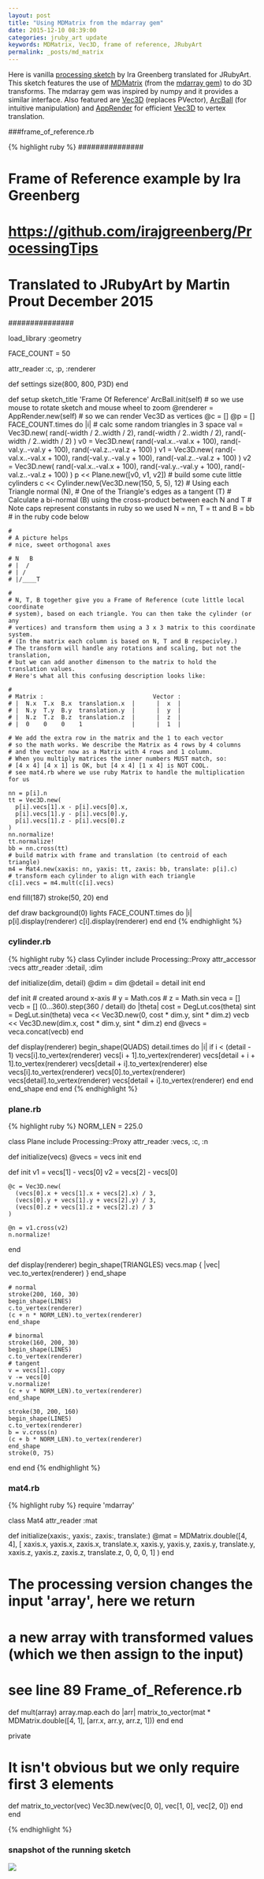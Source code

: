 ```yaml
---
layout: post
title: "Using MDMatrix from the mdarray gem"
date: 2015-12-10 08:39:00
categories: jruby_art update
keywords: MDMatrix, Vec3D, frame of reference, JRubyArt
permalink: _posts/md_matrix
---
```


Here is vanilla [processing sketch][tips] by Ira Greenberg translated for JRubyArt. This sketch features the use of [MDMatrix][usage] (from the [mdarray gem][mdarray]) to do 3D transforms.  The mdarray gem was inspired by numpy and it provides a similar interface.  Also featured are [Vec3D][vec3d] (replaces PVector), [ArcBall][arcball] (for intuitive manipulation) and [AppRender][render] for efficient [Vec3D][vec3d] to vertex translation.

###frame_of_reference.rb

{% highlight ruby %}
###############
# Frame of Reference example by Ira Greenberg
# https://github.com/irajgreenberg/ProcessingTips
# Translated to JRubyArt by Martin Prout December 2015
###############

load_library :geometry

FACE_COUNT = 50

attr_reader :c, :p, :renderer

def settings
  size(800, 800, P3D)
end

def setup
  sketch_title 'Frame Of Reference'
  ArcBall.init(self) # so we use mouse to rotate sketch and mouse wheel to zoom
  @renderer = AppRender.new(self) # so we can render Vec3D as vertices
  @c = []
  @p = []
  FACE_COUNT.times do |i|
    # calc some random triangles in 3 space
    val = Vec3D.new(
      rand(-width / 2..width / 2),
      rand(-width / 2..width / 2),
      rand(-width / 2..width / 2)
    )
    v0 = Vec3D.new(
      rand(-val.x..-val.x + 100),
      rand(-val.y..-val.y + 100),
      rand(-val.z..-val.z + 100)
    )
    v1 = Vec3D.new(
      rand(-val.x..-val.x + 100),
      rand(-val.y..-val.y + 100),
      rand(-val.z..-val.z + 100)
    )
    v2 = Vec3D.new(
      rand(-val.x..-val.x + 100),
      rand(-val.y..-val.y + 100),
      rand(-val.z..-val.z + 100)
    )
    p << Plane.new([v0, v1, v2])
    # build some cute little cylinders
    c << Cylinder.new(Vec3D.new(150, 5, 5), 12)
    # Using each Triangle normal (N),
    # One of the Triangle's edges as a tangent (T)
    # Calculate a bi-normal (B) using the cross-product between each N and T
    # Note caps represent constants in ruby so we used N = nn, T = tt and B = bb
    # in the ruby code below

    #
    # A picture helps
    # nice, sweet orthogonal axes

    # N   B
    # |  /
    # | /
    # |/____T

    #
    # N, T, B together give you a Frame of Reference (cute little local coordinate
    # system), based on each triangle. You can then take the cylinder (or any
    # vertices) and transform them using a 3 x 3 matrix to this coordinate system.
    # (In the matrix each column is based on N, T and B respecivley.)
    # The transform will handle any rotations and scaling, but not the translation,
    # but we can add another dimenson to the matrix to hold the translation values.
    # Here's what all this confusing description looks like:

    #
    # Matrix :                               Vector :
    # |  N.x  T.x  B.x  translation.x  |      |  x  |
    # |  N.y  T.y  B.y  translation.y  |      |  y  |
    # |  N.z  T.z  B.z  translation.z  |      |  z  |
    # |  0    0    0    1              |      |  1  |

    # We add the extra row in the matrix and the 1 to each vector
    # so the math works. We describe the Matrix as 4 rows by 4 columns
    # and the vector now as a Matrix with 4 rows and 1 column.
    # When you multiply matrices the inner numbers MUST match, so:
    # [4 x 4] [4 x 1] is OK, but [4 x 4] [1 x 4] is NOT COOL.
    # see mat4.rb where we use ruby Matrix to handle the multiplication for us
        
    nn = p[i].n
    tt = Vec3D.new(
      p[i].vecs[1].x - p[i].vecs[0].x,
      p[i].vecs[1].y - p[i].vecs[0].y,
      p[i].vecs[1].z - p[i].vecs[0].z
    )
    nn.normalize!
    tt.normalize!
    bb = nn.cross(tt)
    # build matrix with frame and translation (to centroid of each triangle)
    m4 = Mat4.new(xaxis: nn, yaxis: tt, zaxis: bb, translate: p[i].c)
    # transform each cylinder to align with each triangle
    c[i].vecs = m4.mult(c[i].vecs)
  end
  fill(187)
  stroke(50, 20)
end

def draw
  background(0)
  lights
  FACE_COUNT.times do |i|
    p[i].display(renderer) 
    c[i].display(renderer)
  end
end
{% endhighlight %}

### cylinder.rb

{% highlight ruby %}
class Cylinder
  include Processing::Proxy
  attr_accessor :vecs
  attr_reader :detail, :dim

  def initialize(dim, detail)
    @dim = dim
    @detail = detail
    init
  end

  def init
    #    created around x-axis
    #    y = Math.cos
    #    z = Math.sin
    veca = []
    vecb = []
    (0...360).step(360 / detail) do |theta|
      cost = DegLut.cos(theta)
      sint = DegLut.sin(theta)
      veca << Vec3D.new(0, cost * dim.y, sint * dim.z)
      vecb << Vec3D.new(dim.x, cost * dim.y, sint * dim.z)
    end
    @vecs = veca.concat(vecb)
  end

  def display(renderer)
    begin_shape(QUADS)
    detail.times do |i|
      if i < (detail - 1)
        vecs[i].to_vertex(renderer)
        vecs[i + 1].to_vertex(renderer)
        vecs[detail + i + 1].to_vertex(renderer)
        vecs[detail + i].to_vertex(renderer)
      else
        vecs[i].to_vertex(renderer)
        vecs[0].to_vertex(renderer)
        vecs[detail].to_vertex(renderer)
        vecs[detail + i].to_vertex(renderer)
      end
    end
    end_shape
  end
end
{% endhighlight %}

### plane.rb

{% highlight ruby %}
NORM_LEN = 225.0

class Plane
  include Processing::Proxy
  attr_reader :vecs, :c, :n

  def initialize(vecs)
    @vecs = vecs
    init
  end

  def init
    v1 = vecs[1] - vecs[0]
    v2 = vecs[2] - vecs[0]

    @c = Vec3D.new(
      (vecs[0].x + vecs[1].x + vecs[2].x) / 3,
      (vecs[0].y + vecs[1].y + vecs[2].y) / 3,
      (vecs[0].z + vecs[1].z + vecs[2].z) / 3
    )

    @n = v1.cross(v2)
    n.normalize!
  end

  def display(renderer)
    begin_shape(TRIANGLES)
    vecs.map { |vec| vec.to_vertex(renderer) }
    end_shape

    # normal
    stroke(200, 160, 30)
    begin_shape(LINES)
    c.to_vertex(renderer)
    (c + n * NORM_LEN).to_vertex(renderer)
    end_shape

    # binormal
    stroke(160, 200, 30)
    begin_shape(LINES)
    c.to_vertex(renderer)
    # tangent
    v = vecs[1].copy
    v -= vecs[0]
    v.normalize!
    (c + v * NORM_LEN).to_vertex(renderer)
    end_shape

    stroke(30, 200, 160)
    begin_shape(LINES)
    c.to_vertex(renderer)
    b = v.cross(n)
    (c + b * NORM_LEN).to_vertex(renderer)
    end_shape
    stroke(0, 75)
  end
end
{% endhighlight %}

### mat4.rb

{% highlight ruby %}
require 'mdarray'

class Mat4
  attr_reader :mat

  def initialize(xaxis:, yaxis:, zaxis:, translate:)
    @mat = MDMatrix.double([4, 4], [
    xaxis.x, yaxis.x, zaxis.x, translate.x,
    xaxis.y, yaxis.y, zaxis.y, translate.y,
    xaxis.z, yaxis.z, zaxis.z, translate.z,
    0, 0, 0, 1]
    )
  end

  # The processing version changes the input 'array', here we return
  # a new array with transformed values (which we then assign to the input)
  # see line 89 Frame_of_Reference.rb

  def mult(array)
    array.map.each do |arr|
      matrix_to_vector(mat * MDMatrix.double([4, 1], [arr.x, arr.y, arr.z, 1]))
    end
  end

  private

  # It isn't obvious but we only require first 3 elements
  def matrix_to_vector(vec)
    Vec3D.new(vec[0, 0], vec[1, 0], vec[2, 0])
  end
end

{% endhighlight %}


### snapshot of the running sketch

<img src="/assets/frame_of_reference.png" />

[arcball]:http://ruby-processing.github.io/classes/arcball/
[vec3d]:http://ruby-processing.github.io/classes/vec3d/
[render]:http://ruby-processing.github.io/app_render/
[tips]:https://github.com/irajgreenberg/ProcessingTips
[mdarray]:https://github.com/rbotafogo/mdarray/wiki
[usage]:https://github.com/rbotafogo/mdarray/wiki/Matrix-Usage